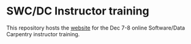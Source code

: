 # SWC/DC Instructor training

This repository hosts the [website](http://christinalk.github.io/2015-12-07-na-instructor-training/) for the Dec 7-8 online 
Software/Data Carpentry instructor training.  
